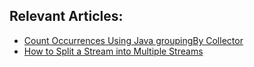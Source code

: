 ## Relevant Articles:

- [Count Occurrences Using Java groupingBy Collector](https://www.baeldung.com/java-groupingby-count)
- [How to Split a Stream into Multiple Streams](https://www.baeldung.com/java-split-stream)
